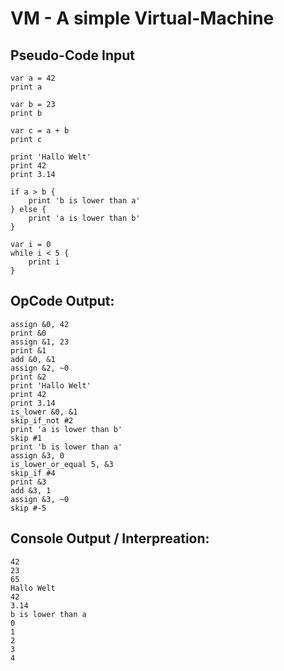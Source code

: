 # VM - A simple Virtual-Machine 

## Pseudo-Code Input
```
var a = 42
print a

var b = 23
print b

var c = a + b
print c

print 'Hallo Welt'
print 42
print 3.14

if a > b {
    print 'b is lower than a'
} else {
    print 'a is lower than b'
}

var i = 0
while i < 5 {
    print i
}
```

## OpCode Output:
```
assign &0, 42
print &0
assign &1, 23
print &1
add &0, &1
assign &2, ~0
print &2
print 'Hallo Welt'
print 42
print 3.14
is_lower &0, &1
skip_if_not #2
print 'a is lower than b'
skip #1
print 'b is lower than a'
assign &3, 0
is_lower_or_equal 5, &3
skip_if #4
print &3
add &3, 1
assign &3, ~0
skip #-5
```

## Console Output / Interpreation:
```
42
23
65
Hallo Welt
42
3.14
b is lower than a
0
1
2
3
4
```
